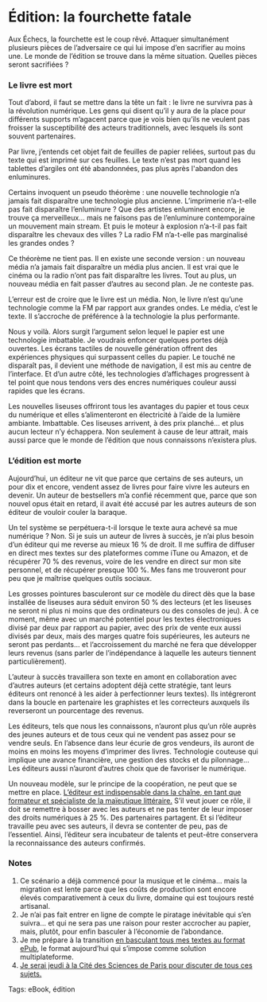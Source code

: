 # Édition: la fourchette fatale

Aux Échecs, la fourchette est le coup rêvé. Attaquer simultanément plusieurs pièces de l’adversaire ce qui lui impose d’en sacrifier au moins une. Le monde de l’édition se trouve dans la même situation. Quelles pièces seront sacrifiées ?

### Le livre est mort

Tout d’abord, il faut se mettre dans la tête un fait : le livre ne survivra pas à la révolution numérique. Les gens qui disent qu’il y aura de la place pour différents supports m’agacent parce que je vois bien qu’ils ne veulent pas froisser la susceptibilité des acteurs traditionnels, avec lesquels ils sont souvent partenaires.

Par livre, j’entends cet objet fait de feuilles de papier reliées, surtout pas du texte qui est imprimé sur ces feuilles. Le texte n’est pas mort quand les tablettes d’argiles ont été abandonnées, pas plus après l'abandon des enluminures.

Certains invoquent un pseudo théorème : une nouvelle technologie n’a jamais fait disparaître une technologie plus ancienne. L’imprimerie n’a-t-elle pas fait disparaître l’enluminure ? Que des artistes enluminent encore, je trouve ça merveilleux… mais ne faisons pas de l’enluminure contemporaine un mouvement main stream. Et puis le moteur à explosion n’a-t-il pas fait disparaître les chevaux des villes ? La radio FM n’a-t-elle pas marginalisé les grandes ondes ?

Ce théorème ne tient pas. Il en existe une seconde version : un nouveau média n’a jamais fait disparaître un média plus ancien. Il est vrai que le cinéma ou la radio n’ont pas fait disparaître les livres. Tout au plus, un nouveau média en fait passer d’autres au second plan. Je ne conteste pas.

L’erreur est de croire que le livre est un média. Non, le livre n’est qu’une technologie comme la FM par rapport aux grandes ondes. Le média, c’est le texte. Il s’accroche de préférence à la technologie la plus performante.

Nous y voilà. Alors surgit l’argument selon lequel le papier est une technologie imbattable. Je voudrais enfoncer quelques portes déjà ouvertes. Les écrans tactiles de nouvelle génération offrent des expériences physiques qui surpassent celles du papier. Le touché ne disparaît pas, il devient une méthode de navigation, il est mis au centre de l’interface. Et d’un autre côté, les technologies d’affichages progressent à tel point que nous tendons vers des encres numériques couleur aussi rapides que les écrans.

Les nouvelles liseuses offriront tous les avantages du papier et tous ceux du numérique et elles s’alimenteront en électricité à l’aide de la lumière ambiante. Imbattable. Ces liseuses arrivent, à des prix planché… et plus aucun lecteur n’y échappera. Non seulement à cause de leur attrait, mais aussi parce que le monde de l’édition que nous connaissons n’existera plus.

### L’édition est morte 

Aujourd’hui, un éditeur ne vit que parce que certains de ses auteurs, un pour dix et encore, vendent assez de livres pour faire vivre les auteurs en devenir. Un auteur de bestsellers m’a confié récemment que, parce que son nouvel opus était en retard, il avait été accusé par les autres auteurs de son éditeur de vouloir couler la baraque.

Un tel système se perpétuera-t-il lorsque le texte aura achevé sa mue numérique ? Non. Si je suis un auteur de livres à succès, je n’ai plus besoin d’un éditeur qui me reverse au mieux 16 % de droit. Il me suffira de diffuser en direct mes textes sur des plateformes comme iTune ou Amazon, et de récupérer 70 % des revenus, voire de les vendre en direct sur mon site personnel, et de récupérer presque 100 %. Mes fans me trouveront pour peu que je maîtrise quelques outils sociaux.

Les grosses pointures basculeront sur ce modèle du direct dès que la base installée de liseuses aura séduit environ 50 % des lecteurs (et les liseuses ne seront ni plus ni moins que des ordinateurs ou des consoles de jeu). À ce moment, même avec un marché potentiel pour les textes électroniques divisé par deux par rapport au papier, avec des prix de vente eux aussi divisés par deux, mais des marges quatre fois supérieures, les auteurs ne seront pas perdants… et l’accroissement du marché ne fera que développer leurs revenus (sans parler de l’indépendance à laquelle les auteurs tiennent particulièrement).

L’auteur à succès travaillera son texte en amont en collaboration avec d’autres auteurs (et certains adoptent déjà cette stratégie, tant leurs éditeurs ont renoncé à les aider à perfectionner leurs textes). Ils intégreront dans la boucle en partenaire les graphistes et les correcteurs auxquels ils reverseront un pourcentage des revenus.

Les éditeurs, tels que nous les connaissons, n’auront plus qu’un rôle auprès des jeunes auteurs et de tous ceux qui ne vendent pas assez pour se vendre seuls. En l’absence dans leur écurie de gros vendeurs, ils auront de moins en moins les moyens d’imprimer des livres. Technologie couteuse qui implique une avance financière, une gestion des stocks et du pilonnage… Les éditeurs aussi n’auront d’autres choix que de favoriser le numérique.

Un nouveau modèle, sur le principe de la coopération, ne peut que se mettre en place. [L’éditeur est indispensable dans la chaîne, en tant que formateur et spécialiste de la maïeutique littéraire.](http://blog.tcrouzet.com/2010/04/14/ce-que-les-auteurs-gagneront/) S’il veut jouer ce rôle, il doit se remettre à bosser avec les auteurs et ne pas tenter de leur imposer des droits numériques à 25 %. Des partenaires partagent. Et si l’éditeur travaille peu avec ses auteurs, il devra se contenter de peu, pas de l’essentiel. Ainsi, l’éditeur sera incubateur de talents et peut-être conservera la reconnaissance des auteurs confirmés.

### Notes

1. Ce scénario a déjà commencé pour la musique et le cinéma… mais la migration est lente parce que les coûts de production sont encore élevés comparativement à ceux du livre, domaine qui est toujours resté artisanal.
2. Je n’ai pas fait entrer en ligne de compte le piratage inévitable qui s’en suivra… et qui ne sera pas une raison pour rester accrocher au papier, mais, plutôt, pour enfin basculer à l’économie de l’abondance.
3. Je me prépare à la transition [en basculant tous mes textes au format ePub](http://txt.tcrouzet.com/), le format aujourd’hui qui s’impose comme solution multiplateforme.
4. [Je serai jeudi à la Cité des Sciences de Paris pour discuter de tous ces sujets.](http://online.fr.milibris.com/epc/e-paperworld-programme/2010/reader/)

Tags: eBook, édition